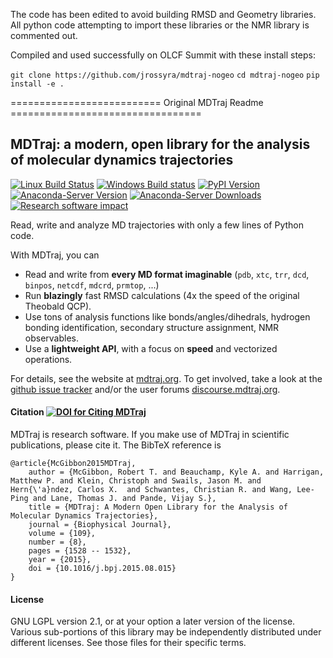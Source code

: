 The code has been edited to avoid building RMSD and Geometry libraries. All python code attempting
to import these libraries or the NMR library is commented out.

Compiled and used successfully on OLCF Summit with these install steps:

`git clone https://github.com/jrossyra/mdtraj-nogeo`
`cd mdtraj-nogeo`
`pip install -e .`


========================== Original MDTraj Readme =================================

## MDTraj: a modern, open library for the analysis of molecular dynamics trajectories

[![Linux Build Status](https://travis-ci.org/mdtraj/mdtraj.svg?branch=master)](https://travis-ci.org/mdtraj/mdtraj)
[![Windows Build status](https://ci.appveyor.com/api/projects/status/sqjgx3jh14vuxks5/branch/master?svg=true)](https://ci.appveyor.com/project/rmcgibbo/mdtraj/branch/master)
[![PyPI Version](https://badge.fury.io/py/mdtraj.svg)](https://pypi.python.org/pypi/mdtraj)
[![Anaconda-Server Version](https://anaconda.org/omnia/mdtraj/badges/version.svg)](https://anaconda.org/omnia/mdtraj)
[![Anaconda-Server Downloads](https://anaconda.org/omnia/mdtraj/badges/downloads.svg)](https://anaconda.org/omnia/mdtraj)
[![Research software impact](http://depsy.org/api/package/pypi/mdtraj/badge.svg)](http://depsy.org/package/python/mdtraj)

Read, write and analyze MD trajectories with only a few lines of Python code.

With MDTraj, you can

- Read and write from **every MD format imaginable** (`pdb`, `xtc`, `trr`, `dcd`, `binpos`, `netcdf`, `mdcrd`, `prmtop`, ...)
- Run **blazingly** fast RMSD calculations (4x the speed of the original Theobald QCP).
- Use tons of analysis functions like bonds/angles/dihedrals, hydrogen bonding identification, secondary structure assignment, NMR observables.
- Use a **lightweight API**, with a focus on **speed** and vectorized operations.

For details, see the website at [mdtraj.org](http://mdtraj.org). To get involved,
take a look at the [github issue tracker](https://github.com/mdtraj/mdtraj/issues)
and/or the user forums [discourse.mdtraj.org](http://discourse.mdtraj.org).

####  Citation [![DOI for Citing MDTraj](https://img.shields.io/badge/DOI-10.1016%2Fj.bpj.2015.08.015-blue.svg)](http://doi.org/10.1016/j.bpj.2015.08.015)

MDTraj is research software. If you make use of MDTraj in scientific publications, please cite it. The BibTeX reference is
```
@article{McGibbon2015MDTraj,
    author = {McGibbon, Robert T. and Beauchamp, Kyle A. and Harrigan, Matthew P. and Klein, Christoph and Swails, Jason M. and Hern{\'a}ndez, Carlos X.  and Schwantes, Christian R. and Wang, Lee-Ping and Lane, Thomas J. and Pande, Vijay S.},
    title = {MDTraj: A Modern Open Library for the Analysis of Molecular Dynamics Trajectories},
	journal = {Biophysical Journal},
    volume = {109},
    number = {8},
    pages = {1528 -- 1532},
    year = {2015},
	doi = {10.1016/j.bpj.2015.08.015}
}
```

#### License

GNU LGPL version 2.1, or at your option a later version of the license.
Various sub-portions of this library may be independently distributed under
different licenses. See those files for their specific terms.
